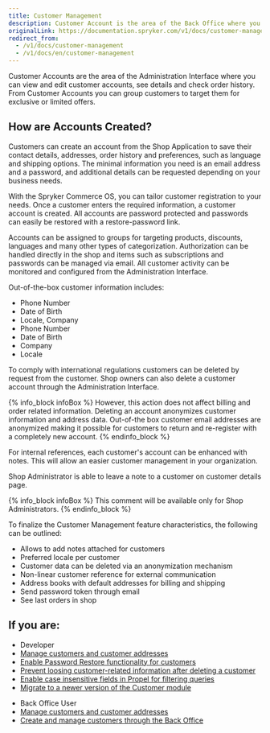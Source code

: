 ```yaml
---
title: Customer Management
description: Customer Account is the area of the Back Office where you can view and edit customer accounts, see details and check order history.
originalLink: https://documentation.spryker.com/v1/docs/customer-management
redirect_from:
  - /v1/docs/customer-management
  - /v1/docs/en/customer-management
---
```


Customer Accounts are the area of the Administration Interface where you can view and edit customer accounts, see details and check order history. From Customer Accounts you can group customers to target them for exclusive or limited offers.

## How are Accounts Created?
Customers can create an account from the Shop Application to save their contact details, addresses, order history and preferences, such as language and shipping options. The minimal information you need is an email address and a password, and additional details can be requested depending on your business needs.

With the Spryker Commerce OS, you can tailor customer registration to your needs. Once a customer enters the required information, a customer account is created. All accounts are password protected and passwords can easily be restored with a restore-password link.

Accounts can be assigned to groups for targeting products, discounts, languages and many other types of categorization. Authorization can be handled directly in the shop and items such as subscriptions and passwords can be managed via email. All customer activity can be monitored and configured from the Administration Interface.

Out-of-the-box customer information includes:

* Phone Number
* Date of Birth
* Locale, Company
* Phone Number
* Date of Birth
* Company
* Locale

To comply with international regulations customers can be deleted by request from the customer. Shop owners can also delete a customer account through the Administration Interface.

{% info_block infoBox %}
However, this action does not affect billing and order related information. Deleting an account anonymizes customer information and address data. Out-of-the box customer email addresses are anonymized making it possible for customers to return and re-register with a completely new account.
{% endinfo_block %}

For internal references, each customer's account can be enhanced with notes. This will allow an easier customer management in your organization.

Shop Administrator is able to leave a note to a customer on customer details page.

{% info_block infoBox %}
This comment will be available only for Shop Administrators.
{% endinfo_block %}


To finalize the Customer Management feature characteristics, the following can be outlined:

* Allows to add notes attached for customers
* Preferred locale per customer
* Customer data can be deleted via an anonymization mechanism
* Non-linear customer reference for external communication
* Address books with default addresses for billing and shipping
* Send password token through email
* See last orders in shop

## If you are:

<div class="mr-container">
    <div class="mr-list-container">
        <!-- col1 -->
        <div class="mr-col">
            <ul class="mr-list mr-list-green">
                <li class="mr-title">Developer</li>
                <li><a href="https://documentation.spryker.com/v1/docs/customer-module-overview" class="mr-link">Manage customers and customer addresses</a></li>
                <li><a href="https://documentation.spryker.com/v1/docs/customer-module-overview#password-restore" class="mr-link">Enable Password Restore functionality for customers</a></li>
                <li><a href="https://documentation.spryker.com/v1/docs/customer-module-overview#delete-customer" class="mr-link">Prevent loosing customer-related information after deleting a customer</a></li>
                 <li><a href="https://documentation.spryker.com/v1/docs/customer-module-overview#case-insensitive-queries-for-email" class="mr-link">Enable case insensitive fields in Propel for filtering queries</a></li>
                 <li><a href="https://documentation.spryker.com/v1/docs/mg-customer" class="mr-link">Migrate to a newer version of the Customer module </a></li>
            </ul>
        </div>
        <!-- col2 -->
        <div class="mr-col">
            <ul class="mr-list mr-list-blue">
                <li class="mr-title"> Back Office User</li>
                <li><a href="https://documentation.spryker.com/v1/docs/customer-module-overview" class="mr-link">Manage customers and customer addresses</a></li>
                <li><a href="https://documentation.spryker.com/v1/docs/customers" class="mr-link">Create and manage customers through the Back Office</a></li>
            </ul>
        </div>
        </div>
</div>
